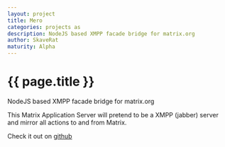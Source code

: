 ```yaml
---
layout: project
title: Mero
categories: projects as
description: NodeJS based XMPP facade bridge for matrix.org
author: SkaveRat
maturity: Alpha
---
```


# {{ page.title }}
NodeJS based XMPP facade bridge for matrix.org

This Matrix Application Server will pretend to be a XMPP (jabber) server and mirror all actions to and from Matrix.

Check it out on [github](https://github.com/SkaveRat/mero)
